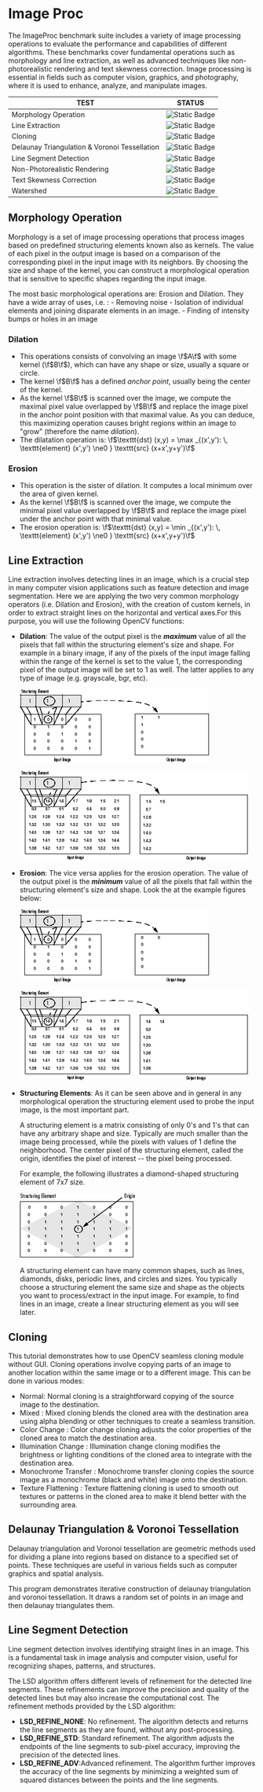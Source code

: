 # Image Proc

The ImageProc benchmark suite includes a variety of image processing operations to evaluate the performance and capabilities of different algorithms. These benchmarks cover fundamental operations such as morphology and line extraction, as well as advanced techniques like non-photorealistic rendering and text skewness correction. Image processing is essential in fields such as computer vision, graphics, and photography, where it is used to enhance, analyze, and manipulate images.

|          TEST           |    STATUS    |
| ------------------------| -------------|
| Morphology Operation    | ![Static Badge](https://img.shields.io/badge/Test-%20Succeeded-%20green)|
| Line Extraction         | ![Static Badge](https://img.shields.io/badge/Test-%20Succeeded-%20green)|
| Cloning                 | ![Static Badge](https://img.shields.io/badge/Test-%20Succeeded-%20green)|
| Delaunay Triangulation & Voronoi Tessellation     | ![Static Badge](https://img.shields.io/badge/Test-%20Succeeded-%20green)|
| Line Segment Detection   | ![Static Badge](https://img.shields.io/badge/Test-%20Succeeded-%20green)|
| Non-Photorealistic Rendering  | ![Static Badge](https://img.shields.io/badge/Test-%20Succeeded-%20green)|
| Text Skewness Correction      | ![Static Badge](https://img.shields.io/badge/Test-%20Succeeded-%20green)|
| Watershed  | ![Static Badge](https://img.shields.io/badge/Test-%20Succeeded-%20green)|

## Morphology Operation

Morphology is a set of image processing operations that process images based on predefined structuring elements known also as kernels. The value of each pixel in the output image is based on a comparison of the corresponding pixel in the input image with its neighbors. By choosing the size and shape of the kernel, you can construct a morphological operation that is sensitive to specific shapes regarding the input image.

 The most basic morphological operations are: Erosion and Dilation. They have a wide array of uses, i.e. :
    -   Removing noise
    -   Isolation of individual elements and joining disparate elements in an image.
    -   Finding of intensity bumps or holes in an image

### Dilation

-   This operations consists of convolving an image \f$A\f$ with some kernel (\f$B\f$), which can have any shape or size, usually a square or circle.
-   The kernel \f$B\f$ has a defined *anchor point*, usually being the center of the kernel.
-   As the kernel \f$B\f$ is scanned over the image, we compute the maximal pixel value overlapped by \f$B\f$ and replace the image pixel in the anchor point position with that maximal value. As you can deduce, this maximizing operation causes bright regions within an image to "grow" (therefore the name *dilation*).
-   The dilatation operation is: \f$\texttt{dst} (x,y) =  \max _{(x',y'):  \, \texttt{element} (x',y') \ne0 } \texttt{src} (x+x',y+y')\f$

### Erosion

-   This operation is the sister of dilation. It computes a local minimum over the area of given kernel.
-   As the kernel \f$B\f$ is scanned over the image, we compute the minimal pixel value overlapped by \f$B\f$ and replace the image pixel under the anchor point with that minimal value.
-   The erosion operation is: \f$\texttt{dst} (x,y) =  \min _{(x',y'):  \, \texttt{element} (x',y') \ne0 } \texttt{src} (x+x',y+y')\f$


## Line Extraction

Line extraction involves detecting lines in an image, which is a crucial step in many computer vision applications such as feature detection and image segmentation. 
Here we are applying the two very common morphology operators (i.e. Dilation and Erosion), with the creation of custom kernels, in order to extract straight lines on the horizontal and vertical axes.For this purpose, you will use the following OpenCV functions:

-   __Dilation__: The value of the output pixel is the <b><em>maximum</em></b> value of all the pixels that fall within the structuring element's size and shape. For example in a binary image, if any of the pixels of the input image falling within the range of the kernel is set to the value 1, the corresponding pixel of the output image will be set to 1 as well. The latter applies to any type of image (e.g. grayscale, bgr, etc).

    ![Dilation on a Binary Image](img/morph21.gif)

    ![Dilation on a Grayscale Image](img/morph6.gif)

-   __Erosion__: The vice versa applies for the erosion operation. The value of the output pixel is the <b><em>minimum</em></b> value of all the pixels that fall within the structuring element's size and shape. Look the at the example figures below:

    ![Erosion on a Binary Image](img/morph211.png)

    ![Erosion on a Grayscale Image](img/morph61.png)


-   __Structuring Elements__: As it can be seen above and in general in any morphological operation the structuring element used to probe the input image, is the most important part.

    A structuring element is a matrix consisting of only 0's and 1's that can have any arbitrary shape and size. Typically are much smaller than the image being processed, while the pixels with values of 1 define the neighborhood. The center pixel of the structuring element, called the origin, identifies the pixel of interest -- the pixel being processed.

    For example, the following illustrates a diamond-shaped structuring element of 7x7 size.

    ![A Diamond-Shaped Structuring Element and its Origin](img/morph12.gif)

    A structuring element can have many common shapes, such as lines, diamonds, disks, periodic lines, and circles and sizes. You typically choose a structuring element the same size and shape as the objects you want to process/extract in the input image. For example, to find lines in an image, create a linear structuring element as you will see later.

## Cloning

This tutorial demonstrates how to use OpenCV seamless cloning module without GUI. Cloning operations involve copying parts of an image to another location within the same image or to a different image. This can be done in various modes:

- Normal: Normal cloning is a straightforward copying of the source image to the destination.
- Mixed : Mixed cloning blends the cloned area with the destination area using alpha blending or other techniques to create a seamless transition.
- Color Change : Color change cloning adjusts the color properties of the cloned area to match the destination area.
- Illumination Change : Illumination change cloning modifies the brightness or lighting conditions of the cloned area to integrate with the destination area.
- Monochrome Transfer : Monochrome transfer cloning copies the source image as a monochrome (black and white) image onto the destination.
- Texture Flattening : Texture flattening cloning is used to smooth out textures or patterns in the cloned area to make it blend better with the surrounding area.

## Delaunay Triangulation & Voronoi Tessellation

Delaunay triangulation and Voronoi tessellation are geometric methods used for dividing a plane into regions based on distance to a specified set of points. These techniques are useful in various fields such as computer graphics and spatial analysis.

This program demonstrates iterative construction of delaunay triangulation and voronoi tessellation. It draws a random set of points in an image and then delaunay triangulates them.

## Line Segment Detection

Line segment detection involves identifying straight lines in an image. This is a fundamental task in image analysis and computer vision, useful for recognizing shapes, patterns, and structures.

The LSD algorithm offers different levels of refinement for the detected line segments. These refinements can improve the precision and quality of the detected lines but may also increase the computational cost. The refinement methods provided by the LSD algorithm:

-   __LSD_REFINE_NONE__: No refinement. The algorithm detects and returns the line segments as they are found, without any post-processing.
-   __LSD_REFINE_STD__: Standard refinement. The algorithm adjusts the endpoints of the line segments to sub-pixel accuracy, improving the precision of the detected lines.
-   __LSD_REFINE_ADV__:Advanced refinement. The algorithm further improves the accuracy of the line segments by minimizing a weighted sum of squared distances between the points and the line segments.






